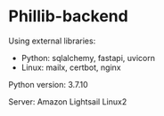 # Phillib-backend

Using external libraries:

* Python: sqlalchemy, fastapi, uvicorn  
* Linux: mailx, certbot, nginx

Python version: 3.7.10  

Server: Amazon Lightsail Linux2
